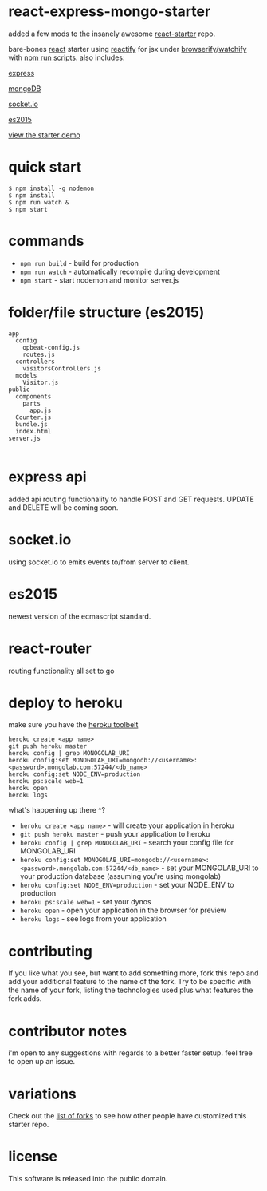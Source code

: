 # react-express-mongo-starter

added a few mods to the insanely awesome [react-starter](https://github.com/substack/react-starter) repo.  

bare-bones [react](https://facebook.github.io/react/) starter
using [reactify](https://npmjs.com/package/reactify) for jsx
under [browserify](http://browserify.org)/[watchify](https://npmjs.com/package/watchify)
with [npm run scripts](http://substack.net/task_automation_with_npm_run).
also includes:

[express](http://expressjs.com/)

[mongoDB](https://www.mongodb.org/)

[socket.io](http://socket.io/)

[es2015](https://babeljs.io/docs/learn-es2015/)

[view the starter demo](https://react-express-mongo.herokuapp.com)


# quick start

```
$ npm install -g nodemon
$ npm install
$ npm run watch &
$ npm start
```

# commands

* `npm run build` - build for production
* `npm run watch` - automatically recompile during development
* `npm start` - start nodemon and monitor server.js

# folder/file structure (es2015)

``` 
app
  config
    opbeat-config.js
    routes.js
  controllers
    visitorsControllers.js
  models
    Visitor.js
public
  components
    parts
      app.js
  Counter.js
  bundle.js
  index.html
server.js
    
```
# express api
added api routing functionality to handle POST and GET requests. UPDATE and DELETE will be coming soon.

# socket.io
using socket.io to emits events to/from server to client.

# es2015
newest version of the ecmascript standard.

# react-router
routing functionality all set to go


# deploy to heroku
make sure you have the [heroku toolbelt](https://toolbelt.heroku.com/) 

```
heroku create <app name>
git push heroku master
heroku config | grep MONOGOLAB_URI
heroku config:set MONOGOLAB_URI=mongodb://<username>:<password>.mongolab.com:57244/<db_name>
heroku config:set NODE_ENV=production
heroku ps:scale web=1
heroku open
heroku logs
```

what's happening up there ^? 

* `heroku create <app name>` - will create your application in heroku
* `git push heroku master` - push your application to heroku
* `heroku config | grep MONOGOLAB_URI` - search your config file for MONGOLAB_URI
* `heroku config:set MONOGOLAB_URI=mongodb://<username>:<password>.mongolab.com:57244/<db_name>` - set your MONGOLAB_URI to your production database (assuming you're using mongolab)
* `heroku config:set NODE_ENV=production` - set your NODE_ENV to production
* `heroku ps:scale web=1` - set your dynos
* `heroku open` - open your application in the browser for preview
* `heroku logs` - see logs from your application



# contributing

If you like what you see, but want to add something more, fork this repo and add
your additional feature to the name of the fork. Try to be specific with the
name of your fork, listing the technologies used plus what features the fork
adds.

# contributor notes

i'm open to any suggestions with regards to a better faster setup.  feel free to open up an issue.


# variations

Check out the [list of forks](https://github.com/substack/react-starter/network/members)
to see how other people have customized this starter repo.

# license

This software is released into the public domain.
